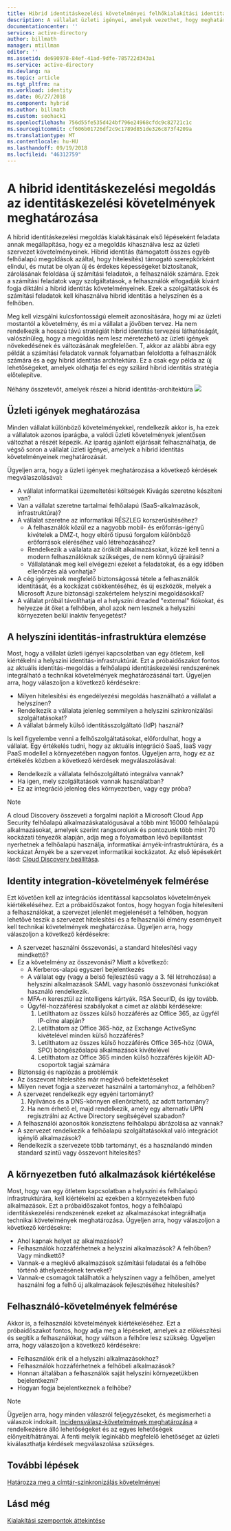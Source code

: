 ```yaml
---
title: Hibrid identitáskezelési követelményei felhőkialakítási identitás Azure |} A Microsoft Docs
description: A vállalat üzleti igényei, amelyek vezethet, hogy meghatározza a hibrid identitás követelményeinek azonosítása.
documentationcenter: ''
services: active-directory
author: billmath
manager: mtillman
editor: ''
ms.assetid: de690978-84ef-41ad-9dfe-785722d343a1
ms.service: active-directory
ms.devlang: na
ms.topic: article
ms.tgt_pltfrm: na
ms.workload: identity
ms.date: 06/27/2018
ms.component: hybrid
ms.author: billmath
ms.custom: seohack1
ms.openlocfilehash: 756d55fe535d424bf796e24968cfdc9c82721c1c
ms.sourcegitcommit: cf606b01726df2c9c1789d851de326c873f4209a
ms.translationtype: MT
ms.contentlocale: hu-HU
ms.lasthandoff: 09/19/2018
ms.locfileid: "46312759"
---
```

# <a name="determine-identity-requirements-for-your-hybrid-identity-solution"></a>A hibrid identitáskezelési megoldás az identitáskezelési követelmények meghatározása
A hibrid identitáskezelési megoldás kialakításának első lépéseként feladata annak megállapítása, hogy ez a megoldás kihasználva lesz az üzleti szervezet követelményeinek.  Hibrid identitás (támogatott összes egyéb felhőalapú megoldások azáltal, hogy hitelesítés) támogató szerepkörként elindul, és mutat be olyan új és érdekes képességeket biztosítanak, zárolásának feloldása új számítási feladatok, a felhasználók számára.  Ezek a számítási feladatok vagy szolgáltatások, a felhasználók elfogadják kívánt fogja diktálni a hibrid identitás követelményeinek.  Ezek a szolgáltatások és számítási feladatok kell kihasználva hibrid identitás a helyszínen és a felhőben.  

Meg kell vizsgálni kulcsfontosságú elemeit azonosítására, hogy mi az üzleti mostantól a követelmény, és mi a vállalat a jövőben tervez. Ha nem rendelkezik a hosszú távú stratégiát hibrid identitás tervezési láthatóságát, valószínűleg, hogy a megoldás nem lesz méretezhető az üzleti igények növekedésének és változásának megfelelően.   T, akkor az alábbi ábra egy példát a számítási feladatok vannak folyamatban feloldotta a felhasználók számára és a egy hibrid identitás architektúra. Ez a csak egy példa az új lehetőségeket, amelyek oldhatja fel és egy szilárd hibrid identitás stratégia előtelepítve. 

Néhány összetevőt, amelyek részei a hibrid identitás-architektúra ![](./media/plan-hybrid-identity-design-considerations/hybrid-identity-architechture.png)

## <a name="determine-business-needs"></a>Üzleti igények meghatározása
Minden vállalat különböző követelményekkel, rendelkezik akkor is, ha ezek a vállalatok azonos iparágba, a valódi üzleti követelmények jelentősen változhat a részét képezik. Az iparág ajánlott eljárásait felhasználhatja, de végső soron a vállalat üzleti igényei, amelyek a hibrid identitás követelményeinek meghatározását. 

Ügyeljen arra, hogy a üzleti igények meghatározása a következő kérdések megválaszolásával:

* A vállalat informatikai üzemeltetési költségek Kivágás szeretne készíteni van?
* Van a vállalat szeretne tartalmai felhőalapú (SaaS-alkalmazások, infrastruktúra)?
* A vállalat szeretne az informatikai RÉSZLEG korszerűsítéséhez?
  * A felhasználók közül ez a nagyobb mobil- és erőforrás-igényű kivételek a DMZ-t, hogy eltérő típusú forgalom különböző erőforrások eléréséhez való létrehozásához?
  * Rendelkezik a vállalata az örökölt alkalmazásokat, közzé kell tenni a modern felhasználóknak szükséges, de nem könnyű újraírási?
  * Vállalatának meg kell elvégezni ezeket a feladatokat, és a egy időben ellenőrzés alá vonhatja?
* A cég igényeinek megfelelő biztonságossá tétele a felhasználók identitását, és a kockázat csökkentéséhez, és új eszközök, melyek a Microsoft Azure biztonsági szakértelem helyszíni megoldásokkal?
* A vállalat próbál távolíthatja el a helyszíni dreaded "external" fiókokat, és helyezze át őket a felhőben, ahol azok nem lesznek a helyszíni környezeten belül inaktív fenyegetést?

## <a name="analyze-on-premises-identity-infrastructure"></a>A helyszíni identitás-infrastruktúra elemzése
Most, hogy a vállalat üzleti igényei kapcsolatban van egy ötletem, kell kiértékelni a helyszíni identitás-infrastruktúrát. Ezt a próbaidőszakot fontos az aktuális identitás-megoldás a felhőalapú identitáskezelési rendszerének integrálható a technikai követelmények meghatározásánál tart. Ügyeljen arra, hogy válaszoljon a következő kérdésekre:

* Milyen hitelesítési és engedélyezési megoldás használható a vállalat a helyszínen? 
* Rendelkezik a vállalata jelenleg semmilyen a helyszíni szinkronizálási szolgáltatásokat?
* A vállalat bármely külső identitásszolgáltató (IdP) használ?

Is kell figyelembe venni a felhőszolgáltatásokat, előfordulhat, hogy a vállalat. Egy értékelés tudni, hogy az aktuális integráció SaaS, IaaS vagy PaaS modellel a környezetében nagyon fontos. Ügyeljen arra, hogy ez az értékelés közben a következő kérdések megválaszolásával:

* Rendelkezik a vállalata felhőszolgáltató integrálva vannak?
* Ha igen, mely szolgáltatások vannak használatban?
* Ez az integráció jelenleg éles környezetben, vagy egy próba?

> [!NOTE]
> A cloud Discovery összeveti a forgalmi naplóit a Microsoft Cloud App Security felhőalapú alkalmazáskatalógusával a több mint 16000 felhőalapú alkalmazásokat, amelyek szerint rangsorolunk és pontozunk több mint 70 kockázati tényezők alapján, adja meg a folyamatban lévő bepillantást nyerhetnek a felhőalapú használja, informatikai árnyék-infrastruktúrára, és a kockázat Árnyék be a szervezet informatikai kockázatot. Az első lépésekért lásd: [Cloud Discovery beállítása](/cloud-app-security/set-up-cloud-discovery).
> 
> 

## <a name="evaluate-identity-integration-requirements"></a>Identity integration-követelmények felmérése
Ezt követően kell az integrációs identitással kapcsolatos követelmények kiértékeléséhez. Ezt a próbaidőszakot fontos, hogy hogyan fogja hitelesíteni a felhasználókat, a szervezet jelenlét megjelenését a felhőben, hogyan lehetővé teszik a szervezet hitelesítési és a felhasználói élmény eseményeit kell technikai követelmények meghatározása. Ügyeljen arra, hogy válaszoljon a következő kérdésekre:

* A szervezet használni összevonási, a standard hitelesítési vagy mindkettő?
* Ez a követelmény az összevonási?  Miatt a következő:
  * A Kerberos-alapú egyszeri bejelentkezés
  * A vállalat egy (vagy a belső fejlesztésű vagy a 3. fél létrehozása) a helyszíni alkalmazások SAML vagy hasonló összevonási funkciókat használó rendelkezik.
  * MFA-n keresztül az intelligens kártyák. RSA SecurID, és így tovább.
  * Ügyfél-hozzáférési szabályokat a címet az alábbi kérdésekre:
    1. Letilthatom az összes külső hozzáférés az Office 365, az ügyfél IP-címe alapján?
    2. Letilthatom az Office 365-höz, az Exchange ActiveSync kivételével minden külső hozzáférés?
    3. Letilthatom az összes külső hozzáférés Office 365-höz (OWA, SPO) böngészőalapú alkalmazások kivételével
    4. Letilthatom az Office 365 minden külső hozzáférés kijelölt AD-csoportok tagjai számára
* Biztonság és naplózás a problémák
* Az összevont hitelesítés már meglévő befektetéseket
* Milyen nevet fogja a szervezet használni a tartományhoz, a felhőben?
* A szervezet rendelkezik egy egyéni tartományt?
  1. Nyilvános és a DNS-könnyen ellenőrizhető, az adott tartomány?
  2. Ha nem érhető el, majd rendelkezik, amely egy alternatív UPN regisztrálni az Active Directory segítségével szabadon?
* A felhasználói azonosítók konzisztens felhőalapú ábrázolása az vannak? 
* A szervezet rendelkezik a felhőalapú szolgáltatásokkal való integrációt igénylő alkalmazások?
* Rendelkezik a szervezete több tartományt, és a használandó minden standard szintű vagy összevont hitelesítés?

## <a name="evaluate-applications-that-run-in-your-environment"></a>A környezetben futó alkalmazások kiértékelése
Most, hogy van egy ötletem kapcsolatban a helyszíni és felhőalapú infrastruktúrára, kell kiértékelni az ezekben a környezetekben futó alkalmazások. Ezt a próbaidőszakot fontos, hogy a felhőalapú identitáskezelési rendszerének ezeket az alkalmazásokat integrálhatja technikai követelmények meghatározása. Ügyeljen arra, hogy válaszoljon a következő kérdésekre:

* Ahol kapnak helyet az alkalmazások?
* Felhasználók hozzáférhetnek a helyszíni alkalmazások?  A felhőben? Vagy mindkettő?
* Vannak-e a meglévő alkalmazások számítási feladatai és a felhőbe történő áthelyezésének terveket?
* Vannak-e csomagok találhatók a helyszínen vagy a felhőben, amelyet használni fog a felhő új alkalmazások fejlesztéséhez hitelesítés?

## <a name="evaluate-user-requirements"></a>Felhasználó-követelmények felmérése
Akkor is, a felhasználói követelmények kiértékeléséhez. Ezt a próbaidőszakot fontos, hogy adja meg a lépéseket, amelyek az előkészítési és segítik a felhasználókat, hogy váltson a felhőre lesz szükség. Ügyeljen arra, hogy válaszoljon a következő kérdésekre:

* Felhasználók érik el a helyszíni alkalmazásokhoz?
* Felhasználók hozzáférhetnek a felhőbeli alkalmazások?
* Honnan általában a felhasználók saját helyszíni környezetükben bejelentkezni?
* Hogyan fogja bejelentkeznek a felhőbe?

> [!NOTE]
> Ügyeljen arra, hogy minden válaszról feljegyzéseket, és megismerheti a válaszok indokait. [Incidensválasz-követelmények meghatározása](plan-hybrid-identity-design-considerations-incident-response-requirements.md) a rendelkezésre álló lehetőségeket és az egyes lehetőségek előnyeit/hátrányai.  A fenti melyik leginkább megfelelő lehetőséget az üzleti kiválaszthatja kérdések megválaszolása szükséges.
> 
> 

## <a name="next-steps"></a>További lépések
[Határozza meg a címtár-szinkronizálás követelményei](plan-hybrid-identity-design-considerations-directory-sync-requirements.md)

## <a name="see-also"></a>Lásd még
[Kialakítási szempontok áttekintése](plan-hybrid-identity-design-considerations-overview.md)

